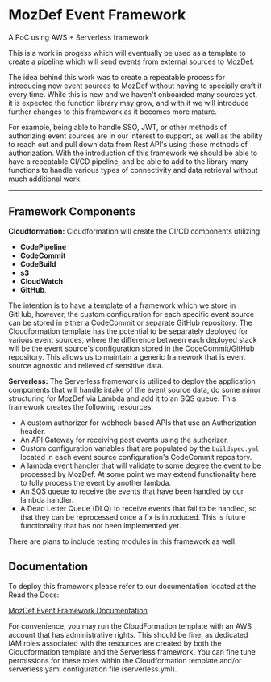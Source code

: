 # MozDef Event Framework

A PoC using AWS + Serverless framework

This is a work in progess which will eventually be used as a template to create a pipeline which will send events from external sources to [MozDef]("https://mozdef.readthedocs.io/en/latest/").

The idea behind this work was to create a repeatable process for introducing new event sources to MozDef without having to specially craft it every time. While this is new and we haven't onboarded many sources yet, it is expected the function library may grow, and with it we will introduce further changes to this framework as it becomes more mature. 

For example, being able to handle SSO, JWT, or other methods of authorizing event sources are in our interest to support, as well as the ability to reach out and pull down data from Rest API's using those methods of authorization. With the introduction of this framework we should be able to have a repeatable CI/CD pipeline, and be able to add to the library many functions to handle various types of connectivity and data retrieval without much additional work.
___
## Framework Components

__Cloudformation:__ Cloudformation will create the CI/CD components utilizing:
- __CodePipeline__
- __CodeCommit__
- __CodeBuild__
- __s3__
- __CloudWatch__
- __GitHub__.

The intention is to have a template of a framework which we store in GitHub, however, the custom configuration for each specific event source can be stored in  either a CodeCommit or separate GitHub repository. The Cloudformation template has the potential to be separately deployed for various event sources, where the difference between each deployed stack will be the event source's configuration stored in the CodeCommit/GitHub repository. This allows us to maintain a generic framework that is event source agnostic and relieved of sensitive data. 

__Serverless:__ The Serverless framework is utilized to deploy the application components that will handle intake of the event source data, do some minor structuring for MozDef via Lambda and add it to an SQS queue. 
This framework creates the following resources:
 - A custom authorizer for webhook based APIs that use an Authorization header.
 - An API Gateway for receiving post events using the authorizer.
 - Custom configuration variables that are populated by the `buildspec.yml` located in each event source configuration's CodeCommit repository.
 - A lambda event handler that will validate to some degree the event to be processed by MozDef. At some point we may extend functionality here to fully process the event by another lambda.
 - An SQS queue to receive the events that have been handled by our lambda handler.
 - A Dead Letter Queue (DLQ) to receive events that fail to be handled, so that they can be reprocessed once a fix is introduced. This is future functionality that has not been implemented yet.

There are plans to include testing modules in this framework as well.

## Documentation

To deploy this framework please refer to our documentation located at the Read the Docs:

  [MozDef Event Framework Documentation]("https://mozdef-event-framework.readthedocs.io/en/latest/")

For convenience, you may run the CloudFormation template with an AWS account that has administrative rights. This should be fine, as dedicated IAM roles associated with the resources are created by both the Cloudformation template and the Serverless framework. You can fine tune permissions for these roles within the Cloudformation template and/or serverless yaml configuration file (serverless.yml).